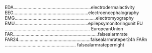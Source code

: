 EDA.............................................................electrodermalactivity
EEG...........................................................electroencephalography
EMG................................................................electromyography
EMU..........................................................epilepsymonitoringunit
EU ................................................................... EuropeanUnion
FAR...................................................................falsealarmrate
FAR24.........................................................falsealarmrateper24h
FARn ........................................................ falsealarmratepernight